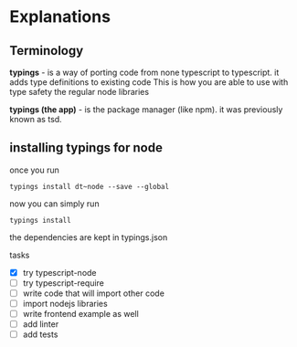 
# Explanations 

## Terminology 

**typings** - is a way of porting code from none typescript to typescript. it adds type definitions to existing code
 This is how you are able to use with type safety the regular node libraries
 
**typings (the app)** - is the package manager (like npm). it was previously known as tsd.

 
 

## installing typings for node

once you run

```
typings install dt~node --save --global
```

now you can simply run 

```
typings install 
```

the dependencies are kept in typings.json


tasks

 - [x] try typescript-node
 - [ ] try typescript-require
 - [ ] write code that will import other code
 - [ ] import nodejs libraries
 - [ ] write frontend example as well
 - [ ] add linter 
 - [ ] add tests
